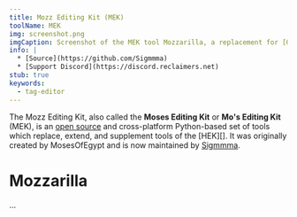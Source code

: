 ```yaml
---
title: Mozz Editing Kit (MEK)
toolName: MEK
img: screenshot.png
imgCaption: Screenshot of the MEK tool Mozzarilla, a replacement for [Guerilla][]
info: |
  * [Source](https://github.com/Sigmmma)
  * [Support Discord](https://discord.reclaimers.net)
stub: true
keywords:
  - tag-editor
---
```


The Mozz Editing Kit, also called the **Moses Editing Kit** or **Mo's Editing Kit** (MEK), is an [open source][mek-repo] and cross-platform Python-based set of tools which replace, extend, and supplement tools of the [HEK][]. It was originally created by MosesOfEgypt and is now maintained by [Sigmmma][].

# Mozzarilla
...

<!-- ## MEK Essentials -->

[mek-repo]: https://github.com/Sigmmma/mek
[sigmmma]: https://github.com/Sigmmma

